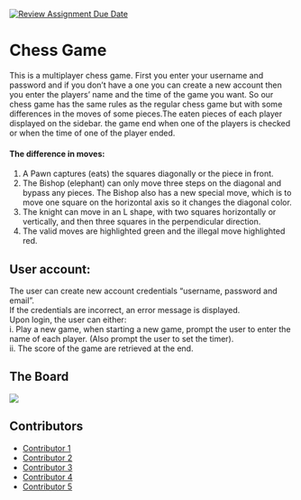 [![Review Assignment Due Date](https://classroom.github.com/assets/deadline-readme-button-24ddc0f5d75046c5622901739e7c5dd533143b0c8e959d652212380cedb1ea36.svg)](https://classroom.github.com/a/s-rx3t9_)
# **Chess Game**
This is a multiplayer chess game. First you enter your username and password and if you don’t have a one you can create a new account then you enter the players’ name and the time of the game you want. So our chess game has the same rules as the regular chess game but with some differences in the moves of some pieces.The eaten pieces of each player displayed on the sidebar. the game end when one of the players is checked or when the time of one of the player ended.

#### The difference in moves:
1. A Pawn captures (eats) the squares diagonally or the piece in front.
2. The Bishop (elephant) can only move three steps on the diagonal and bypass any pieces. The Bishop also has a new special move, which is to move one square on the horizontal axis so it changes the diagonal color.
3. The knight can move in an L shape, with two squares horizontally or vertically, and then three squares in the perpendicular direction.
4. The valid moves are highlighted green and the illegal move highlighted red.
 

## User account:
The user can create new account credentials “username, password and email”.<br>
If the credentials are incorrect, an error message is displayed.<br>
Upon login, the user can either:<br>
i. Play a new game, when starting a new game, prompt the user to
enter the name of each player. (Also prompt the user to set the timer).<br>
ii. The score of the game are retrieved at the end.<br>

## The Board

<img src="https://github.com/sbme-tutorials/finalproject_chessgame-team_four/assets/111397736/a098eae3-5f6d-4368-8b98-e584588afe87">

## Contributors
- [Contributor 1]([https://github.com/contributor1](https://github.com/hassnaa11))
- [Contributor 2]([https://github.com/contributor2](https://github.com/shahdragab89))
- [Contributor 3]([https://github.com/contributor3](https://github.com/PavlyAwad))
- [Contributor 4]([https://github.com/contributor4](https://github.com/mohamedddyasserr))
- [Contributor 5]([https://github.com/contributor5](https://github.com/menna1-allah))
